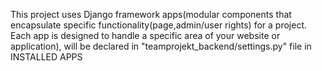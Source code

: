 This project uses Django framework
apps(modular components that encapsulate specific functionality(page,admin/user rights) for a project. Each app is designed to handle a specific area of your website or application), will be declared in "teamprojekt_backend/settings.py" file in INSTALLED APPS
